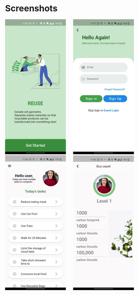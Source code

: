 # Screenshots


<img src="Picture1.jpg" width="200"  >       <img src="Picture2.jpg" width="200" hspace="20">
<img src="Picture3.jpg" width="200" >       <img src="Picture4.jpg" width="200" hspace="20">
